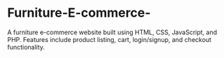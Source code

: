 # Furniture-E-commerce-
A furniture e-commerce website built using HTML, CSS, JavaScript, and PHP. Features include product listing, cart, login/signup, and checkout functionality.
